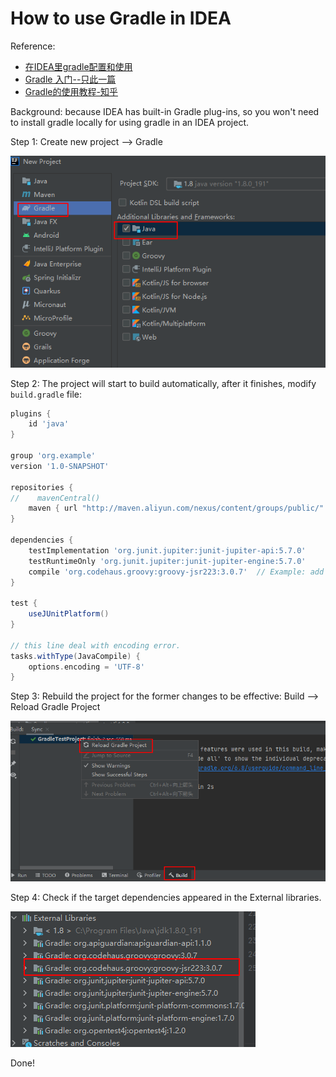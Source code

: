 # How to use Gradle in IDEA

Reference:

- [在IDEA里gradle配置和使用](!https://blog.csdn.net/achenyuan/article/details/80682288)
- [Gradle 入门--只此一篇](!https://www.jianshu.com/p/001abe1d8e95)
- [Gradle的使用教程-知乎](!https://zhuanlan.zhihu.com/p/95205583)

Background: because IDEA has built-in Gradle plug-ins, so you won't need to install gradle locally for using gradle in an IDEA project.

Step 1: Create new project --> Gradle

![image-20210717231151921](.\How-to-use-Gradle.assets\image-20210717231151921.png)

Step 2: The project will start to build automatically, after it finishes, modify `build.gradle` file: 

```groovy
plugins {
    id 'java'
}

group 'org.example'
version '1.0-SNAPSHOT'

repositories {
//    mavenCentral()
    maven { url "http://maven.aliyun.com/nexus/content/groups/public/" }  // change maven source to aliyun
}

dependencies {
    testImplementation 'org.junit.jupiter:junit-jupiter-api:5.7.0'
    testRuntimeOnly 'org.junit.jupiter:junit-jupiter-engine:5.7.0'
    compile 'org.codehaus.groovy:groovy-jsr223:3.0.7'  // Example: add external jar file use `compile`
}

test {
    useJUnitPlatform()
}

// this line deal with encoding error.
tasks.withType(JavaCompile) {
    options.encoding = 'UTF-8'
}
```



Step 3: Rebuild the project for the former changes to be effective: Build --> Reload Gradle Project

![image-20210717231625127](.\How-to-use-Gradle.assets\image-20210717231625127.png)



Step 4: Check if the target dependencies appeared in the External libraries.

![image-20210717232055678](.\How-to-use-Gradle.assets\image-20210717232055678.png)



Done!